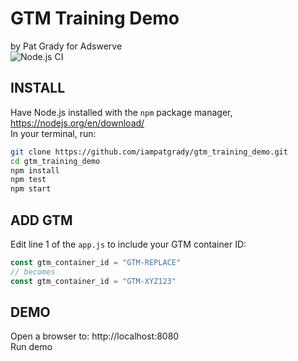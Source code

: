 # GTM Training Demo
by Pat Grady for Adswerve  
![Node.js CI](https://github.com/iampatgrady/gtm_training_demo/workflows/Node.js%20CI/badge.svg?branch=master)

## INSTALL
Have Node.js installed with the `npm` package manager,  https://nodejs.org/en/download/  
In your terminal, run:  
```bash
git clone https://github.com/iampatgrady/gtm_training_demo.git
cd gtm_training_demo
npm install
npm test
npm start
```

## ADD GTM
Edit line 1 of the `app.js` to include your GTM container ID:  
```JavaScript
const gtm_container_id = "GTM-REPLACE"
// becomes
const gtm_container_id = "GTM-XYZ123"
```

## DEMO
Open a browser to: http://localhost:8080  
Run demo
